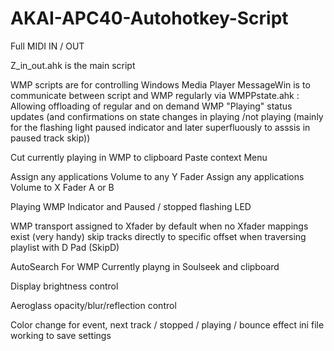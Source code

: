 # AKAI-APC40-Autohotkey-Script
Full MIDI IN / OUT

Z_in_out.ahk is the main script

WMP scripts are for controlling Windows Media Player
MessageWin is to communicate between script and WMP regularly via WMPPstate.ahk :
Allowing offloading of regular and on demand WMP "Playing" status updates
(and confirmations on state changes in playing /not playing 
(mainly for the flashing light paused indicator and later superfluously to asssis in paused track skip))

Cut currently playing in WMP to clipboard
Paste context Menu

Assign any applications Volume to any Y Fader
Assign any applications Volume to X Fader A or B

Playing WMP Indicator and Paused / stopped flashing LED 

WMP transport assigned to Xfader by default when no Xfader mappings exist (very handy)
skip tracks directly to specific offset when traversing playlist with D Pad (SkipD)

AutoSearch For WMP Currently playng in Soulseek and clipboard

Display brightness control

Aeroglass opacity/blur/reflection control

Color change for event, next track / stopped / playing / bounce effect
ini file working to save settings
